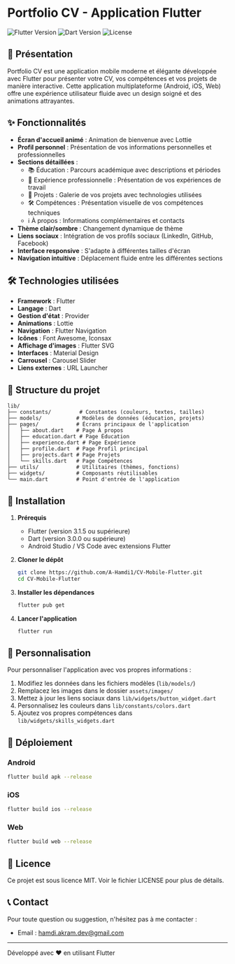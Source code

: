 # Portfolio CV - Application Flutter

![Flutter Version](https://img.shields.io/badge/Flutter-3.1.5+-blue.svg) ![Dart Version](https://img.shields.io/badge/Dart-3.0.0+-blue.svg) ![License](https://img.shields.io/badge/License-MIT-green.svg)

## 📱 Présentation

Portfolio CV est une application mobile moderne et élégante développée avec Flutter pour présenter votre CV, vos compétences et vos projets de manière interactive. Cette application multiplateforme (Android, iOS, Web) offre une expérience utilisateur fluide avec un design soigné et des animations attrayantes.

## ✨ Fonctionnalités

- **Écran d'accueil animé** : Animation de bienvenue avec Lottie
- **Profil personnel** : Présentation de vos informations personnelles et professionnelles
- **Sections détaillées** :
  - 📚 Éducation : Parcours académique avec descriptions et périodes
  - 💼 Expérience professionnelle : Présentation de vos expériences de travail
  - 🚀 Projets : Galerie de vos projets avec technologies utilisées
  - 🛠️ Compétences : Présentation visuelle de vos compétences techniques
  - ℹ️ À propos : Informations complémentaires et contacts
- **Thème clair/sombre** : Changement dynamique de thème
- **Liens sociaux** : Intégration de vos profils sociaux (LinkedIn, GitHub, Facebook)
- **Interface responsive** : S'adapte à différentes tailles d'écran
- **Navigation intuitive** : Déplacement fluide entre les différentes sections

## 🛠️ Technologies utilisées

- **Framework** : Flutter
- **Langage** : Dart
- **Gestion d'état** : Provider
- **Animations** : Lottie
- **Navigation** : Flutter Navigation
- **Icônes** : Font Awesome, Iconsax
- **Affichage d'images** : Flutter SVG
- **Interfaces** : Material Design
- **Carrousel** : Carousel Slider
- **Liens externes** : URL Launcher

## 📂 Structure du projet

```
lib/
├── constants/         # Constantes (couleurs, textes, tailles)
├── models/           # Modèles de données (éducation, projets)
├── pages/            # Écrans principaux de l'application
│   ├── about.dart    # Page À propos
│   ├── education.dart # Page Éducation
│   ├── experience.dart # Page Expérience
│   ├── profile.dart  # Page Profil principal
│   ├── projects.dart # Page Projets
│   └── skills.dart   # Page Compétences
├── utils/            # Utilitaires (thèmes, fonctions)
├── widgets/          # Composants réutilisables
└── main.dart         # Point d'entrée de l'application
```

## 🚀 Installation

1. **Prérequis**
   - Flutter (version 3.1.5 ou supérieure)
   - Dart (version 3.0.0 ou supérieure)
   - Android Studio / VS Code avec extensions Flutter

2. **Cloner le dépôt**
   ```bash
   git clone https://github.com/A-Hamdi1/CV-Mobile-Flutter.git
   cd CV-Mobile-Flutter
   ```

3. **Installer les dépendances**
   ```bash
   flutter pub get
   ```

4. **Lancer l'application**
   ```bash
   flutter run
   ```

## 🔧 Personnalisation

Pour personnaliser l'application avec vos propres informations :

1. Modifiez les données dans les fichiers modèles (`lib/models/`)
2. Remplacez les images dans le dossier `assets/images/`
3. Mettez à jour les liens sociaux dans `lib/widgets/button_widget.dart`
4. Personnalisez les couleurs dans `lib/constants/colors.dart`
5. Ajoutez vos propres compétences dans `lib/widgets/skills_widgets.dart`

## 📱 Déploiement

### Android
```bash
flutter build apk --release
```

### iOS
```bash
flutter build ios --release
```

### Web
```bash
flutter build web --release
```

## 📝 Licence

Ce projet est sous licence MIT. Voir le fichier LICENSE pour plus de détails.

## 📞 Contact

Pour toute question ou suggestion, n'hésitez pas à me contacter :
- Email : hamdi.akram.dev@gmail.com

---

Développé avec ❤️ en utilisant Flutter
